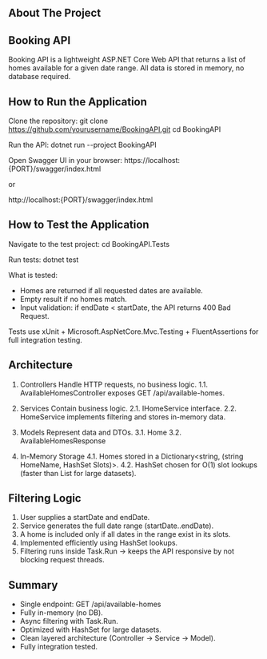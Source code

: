## About The Project

## Booking API 
Booking API is a lightweight ASP.NET Core Web API that returns a list of homes available for a given date range.
All data is stored in memory, no database required.


## How to Run the Application

Clone the repository:
git clone https://github.com/yourusername/BookingAPI.git
cd BookingAPI

Run the API:
dotnet run --project BookingAPI

Open Swagger UI in your browser:
https://localhost:{PORT}/swagger/index.html

or

http://localhost:{PORT}/swagger/index.html


## How to Test the Application

Navigate to the test project:
cd BookingAPI.Tests

Run tests:
dotnet test

What is tested:
- Homes are returned if all requested dates are available.
- Empty result if no homes match.
- Input validation: if endDate < startDate, the API returns 400 Bad Request.

Tests use xUnit + Microsoft.AspNetCore.Mvc.Testing + FluentAssertions for full integration testing.


## Architecture

1. Controllers
   Handle HTTP requests, no business logic.
   1.1. AvailableHomesController exposes GET /api/available-homes.

2. Services
   Contain business logic.
   2.1. IHomeService interface.
   2.2. HomeService implements filtering and stores in-memory data.

3. Models
   Represent data and DTOs.
   3.1. Home
   3.2. AvailableHomesResponse

4. In-Memory Storage
   4.1. Homes stored in a Dictionary<string, (string HomeName, HashSet<DateTime> Slots)>.
   4.2. HashSet chosen for O(1) slot lookups (faster than List for large datasets).


## Filtering Logic
1. User supplies a startDate and endDate.
2. Service generates the full date range (startDate..endDate).
3. A home is included only if all dates in the range exist in its slots.
4. Implemented efficiently using HashSet<DateTime> lookups.
5. Filtering runs inside Task.Run → keeps the API responsive by not blocking request threads.


## Summary
- Single endpoint: GET /api/available-homes
- Fully in-memory (no DB).
- Async filtering with Task.Run.
- Optimized with HashSet for large datasets.
- Clean layered architecture (Controller → Service → Model).
- Fully integration tested.




